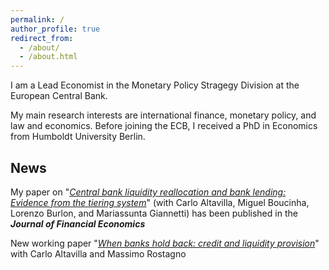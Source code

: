 ```yaml
---
permalink: /
author_profile: true
redirect_from: 
  - /about/
  - /about.html
---
```


I am a Lead Economist in the Monetary Policy Stragegy Division at the European Central Bank.

My main research interests are international finance, monetary policy, and law and economics. Before joining the ECB, I received a PhD in Economics from Humboldt University Berlin.

News
------
My paper on "[_Central bank liquidity reallocation and bank lending: Evidence from the tiering system_](https://www.sciencedirect.com/science/article/pii/S0304405X25000662)" (with Carlo Altavilla, Miguel Boucinha, Lorenzo Burlon, and Mariassunta Giannetti) has been published in the **_Journal of Financial Economics_** 

New working paper "[_When banks hold back: credit and liquidity provision_](https://www.ecb.europa.eu/pub/pdf/scpwps/ecb.wp3009~da3b0fde3a.en.pdf)" with Carlo Altavilla and Massimo Rostagno
